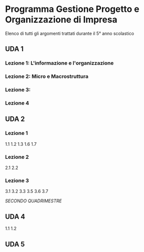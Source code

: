 # Programma Gestione Progetto e Organizzazione di Impresa
Elenco di tutti gli argomenti trattati durante il 5° anno scolastico 


## UDA 1
### Lezione 1: L'informazione e l'organizzazione
### Lezione 2: Micro e Macrostruttura

### Lezione 3: 

### Lezione 4


## UDA 2
### Lezione 1 
1.1
1.2
1.3
1.6
1.7

### Lezione 2
2.1
2.2

### Lezione 3
3.1
3.2
3.3
3.5
3.6
3.7

*SECONDO QUADRIMESTRE*

## UDA 4

1.1
1.2

## UDA 5
<!--stackedit_data:
eyJoaXN0b3J5IjpbNDE0NzY4NDg0LC02OTI5NDQ0NjMsLTE4OD
E1MDMzMzEsLTg0MzEzMzk3NiwyMTE1MTI3NjBdfQ==
-->